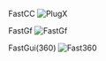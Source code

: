 FastCC
![PlugX](https://github.com/yuankong666/Ultimate-RAT-Collection/assets/128066597/759a5e6d-fe2f-4f83-bee4-0c2678a6d87e)

FastGf
![FastGf](https://github.com/yuankong666/Ultimate-RAT-Collection/assets/128066597/4faf57cf-3bee-4624-a65e-53b47a8ab568)

FastGui(360)
![Fast360](https://github.com/user-attachments/assets/ce7e8d7f-ba9d-4773-8b8e-b0301f9c6d12)



